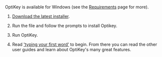 OptiKey is available for Windows (see the [Requirements](https://github.com/JuliusSweetland/OptiKey/wiki/Requirements) page for more).

1. [Download the latest installer](https://github.com/JuliusSweetland/OptiKey/releases/download/v1.2.3/OptiKeySetup-1.2.3.exe).

2. Run the file and follow the prompts to install Optikey.

3. Run OptiKey.

4. Read ['typing your first word'](https://github.com/JuliusSweetland/OptiKey/wiki/Type-your-first-word) to begin. From there you can read the other user guides and learn about OptiKey's many great features.